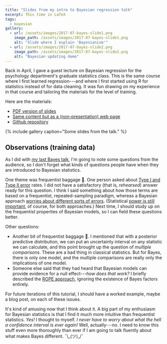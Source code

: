 ```yaml
---
title: "Slides from my intro to Bayesian regression talk"
excerpt: This time in LaTeX
tags:
  - bayesian
gallery:
  - url: /assets/images/2017-07-bayes-slide1.png
    image_path: /assets/images/2017-07-bayes-slide1.png
    alt: "Slide where I explain 'Bayesianism'"
  - url: /assets/images/2017-07-bayes-slide2.png
    image_path: /assets/images/2017-07-bayes-slide2.png
    alt: "Bayesian updating demo"
---
```




Back in April, I gave a guest lecture on Bayesian regression for the psychology 
department's graduate statistics class. This is the same course where I first
learned regression---and where I first started using R for statistics instead
of for data cleaning. It was fun drawing on my experience in that 
course and tailoring the materials for the level of training.

Here are the materials:

* [PDF version of slides](https://cdn.rawgit.com/tjmahr/Psych710_BayesLecture/55f446a0/bayes_slides_out.pdf)
* [Same content but as a (non-presentation) web page](https://cdn.rawgit.com/tjmahr/Psych710_BayesLecture/55f446a0/bayes_slides.html)
* [Github repository](https://github.com/tjmahr/Psych710_BayesLecture)

{% include gallery caption="Some slides from the talk." %}

## Observations (training data)

As I did with [my last Bayes talk](/rstanarm-tutorial-slides/), I'm going to note 
some questions from the audience, so I don't forget what kinds of questions
people have when they are introduced to Bayesian statistics.

One theme was frequentist baggage :handbag:. One person asked about 
[Type I and Type II error](https://twitter.com/chrisalbon/status/874683365865029632) 
rates. I did not have a satisfactory (that is, _rehearsed_) answer ready for
this question. I think I said something about how those terms are based on a
frequentist, repeated-sampling paradigm, whereas a Bayesian approach 
[worries about different sorts of errors](http://andrewgelman.com/2004/12/29/type_1_type_2_t/). 
(Statistical [power is still important](https://alexanderetz.com/2015/05/21/type-s-and-type-m-errors/), 
of course, for both approaches.) Next time, I should study up on the
frequentist properties of Bayesian models, so I can field these questions
better. 

Other questions:

* Another bit of frequentist baggage :handbag:. I mentioned that with a
posterior predictive distribution, we can put an uncertainty interval on any
statistic we can calculate, and this point brought up the question of _multiple
comparisons_. These are a bad thing in classical statistics. But for Bayes, there
is only one model, and the multiple comparisons are really only the implications 
of one model.
* Someone else said that they had heard that Bayesian models can provide evidence
for a null effect---*how does that work?* I briefly described the 
[ROPE approach](https://doingbayesiandataanalysis.blogspot.nl/2016/12/bayesian-assessment-of-null-values.html),
ignoring the existence of Bayes factors entirely.

For future iterations of this tutorial, I should have a worked example, maybe a
blog post, on each of these issues. 

It's kind of amusing now that I think about it. A big part of my enthusiasm for
Bayesian statistics is that I find it much more intuitive than frequentist
statistics. _Yes!_ I thought to myself. _I never have to worry about what the
hell a confidence interval is ever again!_ Well, actually---no. I need to know
this stuff even more thoroughly than ever if I am going to talk fluently about
what makes Bayes different. ¯\\\_(ツ)\_/¯
